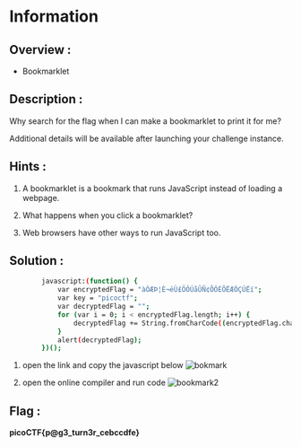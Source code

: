 # Information

## Overview :

* Bookmarklet

## Description :

Why search for the flag when I can make a bookmarklet to print it for me?

Additional details will be available after launching your challenge instance.

## Hints :

1. A bookmarklet is a bookmark that runs JavaScript instead of loading a webpage.

2. What happens when you click a bookmarklet?

3. Web browsers have other ways to run JavaScript too.

## Solution :

```bash
        javascript:(function() {
            var encryptedFlag = "àÒÆÞ¦È¬ëÙ£ÖÓÚåÛÑ¢ÕÓÉÕËÆÒÇÚËí";
            var key = "picoctf";
            var decryptedFlag = "";
            for (var i = 0; i < encryptedFlag.length; i++) {
                decryptedFlag += String.fromCharCode((encryptedFlag.charCodeAt(i) - key.charCodeAt(i % key.length) + 256) % 256);
            }
            alert(decryptedFlag);
        })();
```

1. open the link and copy the javascript below
   ![bokmark](https://github.com/user-attachments/assets/38673e27-db57-4225-8ef5-75d8acc33eee)

2. open the online compiler and run code
   ![bookmark2](https://github.com/user-attachments/assets/1bba845e-e50f-4ea1-8153-adf1b70cbe9a)


## Flag : 

**picoCTF{p@g3_turn3r_cebccdfe}**
